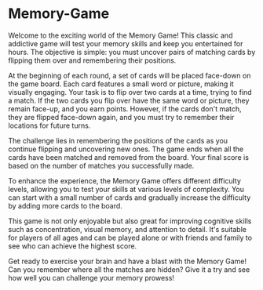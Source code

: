 # Memory-Game
Welcome to the exciting world of the Memory Game! This classic and addictive game will test your memory skills and keep you entertained for hours. The objective is simple: you must uncover pairs of matching cards by flipping them over and remembering their positions.

At the beginning of each round, a set of cards will be placed face-down on the game board. Each card features a small word or picture, making it visually engaging. Your task is to flip over two cards at a time, trying to find a match. If the two cards you flip over have the same word or picture, they remain face-up, and you earn points. However, if the cards don't match, they are flipped face-down again, and you must try to remember their locations for future turns.

The challenge lies in remembering the positions of the cards as you continue flipping and uncovering new ones. The game ends when all the cards have been matched and removed from the board. Your final score is based on the number of matches you successfully made.

To enhance the experience, the Memory Game offers different difficulty levels, allowing you to test your skills at various levels of complexity. You can start with a small number of cards and gradually increase the difficulty by adding more cards to the board.

This game is not only enjoyable but also great for improving cognitive skills such as concentration, visual memory, and attention to detail. It's suitable for players of all ages and can be played alone or with friends and family to see who can achieve the highest score.

Get ready to exercise your brain and have a blast with the Memory Game! Can you remember where all the matches are hidden? Give it a try and see how well you can challenge your memory prowess!
